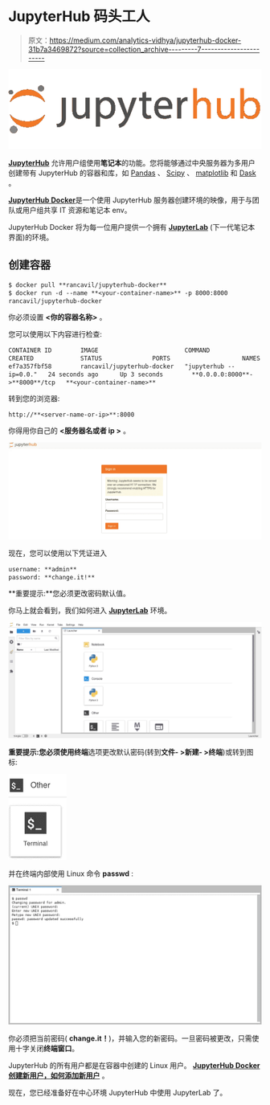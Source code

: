 # JupyterHub 码头工人

> 原文：<https://medium.com/analytics-vidhya/jupyterhub-docker-31b7a3469872?source=collection_archive---------7----------------------->

![](img/83f0e699832fdb868f423bec547aa074.png)

[**JupyterHub**](https://jupyter.org/hub) 允许用户组使用**笔记本**的功能。您将能够通过中央服务器为多用户创建带有 JupyterHub 的容器和库，如 [Pandas](https://pandas.pydata.org/) 、 [Scipy](https://www.scipy.org/) 、 [matplotlib](https://matplotlib.org/stable/index.html) 和 [Dask](https://dask.org/) 。

[**JupyterHub Docker**](https://hub.docker.com/repository/docker/rancavil/jupyterhub-docker)是一个使用 JupyterHub 服务器创建环境的映像，用于与团队或用户组共享 IT 资源和笔记本 env。

JupyterHub Docker 将为每一位用户提供一个拥有 [**JupyterLab**](https://jupyterlab.readthedocs.io/en/latest/) (下一代笔记本界面)的环境。

## 创建容器

```
$ docker pull **rancavil/jupyterhub-docker**
$ docker run -d --name **<your-container-name>** -p 8000:8000 rancavil/jupyterhub-docker
```

你必须设置 **<你的容器名称>** 。

您可以使用以下内容进行检查:

```
CONTAINER ID        IMAGE                        COMMAND                  CREATED             STATUS              PORTS                    NAMES
ef7a357fbf58        rancavil/jupyterhub-docker   "jupyterhub --ip=0.0."   24 seconds ago      Up 3 seconds        **0.0.0.0:8000**->**8000**/tcp   **<your-container-name>**
```

转到您的浏览器:

```
http://**<server-name-or-ip>**:8000
```

你得用你自己的 **<服务器名或者 ip >** 。

![](img/4d8121f7c0f7813d0f84c0c84840389d.png)

现在，您可以使用以下凭证进入

```
username: **admin**
password: **change.it!**
```

**重要提示:**您必须更改密码默认值。

你马上就会看到，我们如何进入 [**JupyterLab**](https://jupyterlab.readthedocs.io/en/latest/) 环境。

![](img/cb015b27de3228669d927ccc022f077c.png)

**重要提示:**您必须使用**终端**选项更改默认密码(转到**文件- >新建- >终端**)或转到图标:

![](img/54381542b760b1311d4b773404211af3.png)

并在终端内部使用 Linux 命令 **passwd** :

![](img/b51bd387f497ae300a609f9f0c901cfe.png)

你必须把当前密码( **change.it！**)，并输入您的新密码。一旦密码被更改，只需使用十字关闭**终端窗口**。

JupyterHub 的所有用户都是在容器中创建的 Linux 用户。 [**JupyterHub Docker 创建新用户，如何添加新用户**](https://rancavil.medium.com/jupyterhub-docker-how-to-add-new-users-d41f6b39ec30) 。

现在，您已经准备好在中心环境 JupyterHub 中使用 JupyterLab 了。